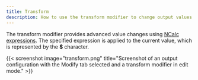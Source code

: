 ```yaml
---
title: Transform
description: How to use the transform modifier to change output values in MobiFlight.
---
```


The transform modifier provides advanced value changes using [NCalc expressions](https://ncalc.github.io/ncalc/articles/index.html). The specified expression is applied to the current value, which is represented by the **$** character.

{{< screenshot image="transform.png" title="Screenshot of an output configuration with the Modify tab selected and a transform modifier in edit mode." >}}
